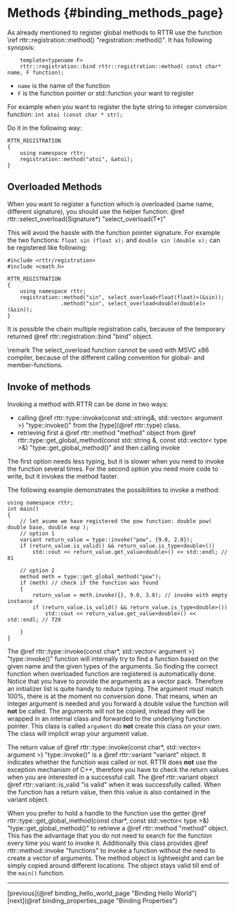 Methods {#binding_methods_page}
========

As already mentioned to register global methods to RTTR use the function \ref rttr::registration::method() "registration::method()".
It has following synopsis:
~~~~{.cpp}
    template<typename F>
    rttr::registration::bind rttr::registration::method( const char* name, F function);
~~~~
- `name` is the name of the function
- `F` is the function pointer or std::function your want to register

For example when you want to register the byte string to integer conversion function: `int atoi (const char * str);`

Do it in the following way:
~~~~{.cpp}
RTTR_REGISTRATION
{
    using namespace rttr;
    registration::method("atoi", &atoi);
}
~~~~

Overloaded Methods
------------------
When you want to register a function which is overloaded (same name, different signature),
you should use the helper function: @ref rttr::select_overload<Signature>(Signature*) "select_overload<T>(T*)"

This will avoid the hassle with the function pointer signature.
For example the two functions: `float sin (float x);` and `double sin (double x);` can be registered like following:

~~~~{.cpp}
#include <rttr/registration>
#include <cmath.h>

RTTR_REGISTRATION
{
    using namespace rttr;
    registration::method("sin", select_overload<float(float)>(&sin));
                 .method("sin", select_overload<double(double)>(&sin));
}
~~~~
It is possible the chain multiple registration calls, because of the temporary returned @ref rttr::registration::bind "bind" object.

\remark The select_overload function cannot be used with MSVC x86 compiler, because of the different calling convention for global- and member-functions. 

Invoke of methods
-----------------
Invoking a method with RTTR can be done in two ways:
- calling @ref rttr::type::invoke(const std::string&, std::vector< argument >) "type::invoke()" from the [type](@ref rttr::type) class.
- retrieving first a @ref rttr::method "method" object from @ref rttr::type::get_global_method(const std::string &, const std::vector< type >&) "type::get_global_method()" and then calling invoke

The first option needs less typing, but it is slower when you need to invoke the function several times.
For the second option you need more code to write, but it invokes the method faster.

The following example demonstrates the possibilities to invoke a method:
~~~~{.cpp}
using namespace rttr;
int main()
{
    // let asume we have registered the pow function: double pow( double base, double exp );
    // option 1
    variant return_value = type::invoke("pow", {9.0, 2.0});
    if (return_value.is_valid() && return_value.is_type<double>())
        std::cout << return_value.get_value<double>() << std::endl; // 81
    
    // option 2
    method meth = type::get_global_method("pow");
    if (meth) // check if the function was found
    {
        return_value = meth.invoke({}, 9.0, 3.0); // invoke with empty instance
        if (return_value.is_valid() && return_value.is_type<double>())
            std::cout << return_value.get_value<double>() << std::endl; // 729
        
    }
}
~~~~

The @ref rttr::type::invoke(const char*, std::vector< argument >) "type::invoke()" function will internally try 
to find a function based on the given name and the given types of the arguments. 
So finding the correct function when overloaded function are registered is automatically done.
Notice that you have to provide the arguments as a vector pack. Therefore an initializer list is quite handy to reduce typing.
The argument must match 100%, there is at the moment no conversion done. That means, when an integer argument is needed and you forward a double
value the function will **not** be called. The arguments will not be copied, instead they will be wrapped in an internal class and forwarded to the 
underlying function pointer. This class is called `argument` do **not** create this class on your own. The class will implicit wrap your argument value.

The return value of @ref rttr::type::invoke(const char*, std::vector< argument >) "type::invoke()" is a @ref rttr::variant "variant" object.
It indicates whether the function was called or not. RTTR does **not** use the exception mechanism of C++, therefore you have to check the return values when you are interested
in a successful call. The @ref rttr::variant object @ref rttr::variant::is_valid "is valid" when it was successfully called. 
When the function has a return value, then this value is also contained in the variant object.

When you prefer to hold a handle to the function use the getter @ref rttr::type::get_global_method(const char*, const std::vector< type >&) "type::get_global_method()"
to retrieve a @ref rttr::method "method" object. This has the advantage that you do not need to search for the function every time you want to invoke it.
Additionally this class provides @ref rttr::method::invoke "functions" to invoke a function without the need to create a vector of arguments.
The method object is lightweight and can be simply copied around different locations. The object stays valid till end of the `main()` function.

<hr>

<div class="btn btn-default">[previous](@ref binding_hello_world_page "Binding Hello World")</div><div class="btn btn-default">[next](@ref binding_properties_page "Binding Properties")</div>
